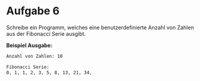 # Aufgabe 6

Schreibe ein Programm, welches eine benutzerdefinierte Anzahl von Zahlen aus der Fibonacci Serie ausgibt.

__Beispiel Ausgabe:__

```txt
Anzahl von Zahlen: 10

Fibonacci Serie:
0, 1, 1, 2, 3, 5, 8, 13, 21, 34,
```
